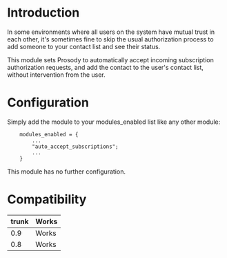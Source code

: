 # Introduction #

In some environments where all users on the system have mutual trust in each other, it's sometimes fine to skip the usual authorization process to
add someone to your contact list and see their status.

This module sets Prosody to automatically accept incoming subscription authorization requests, and add the contact to the user's contact list, without intervention from the user.

# Configuration #
Simply add the module to your modules\_enabled list like any other module:

```
	modules_enabled = {
		...
		"auto_accept_subscriptions";
		...
	}
```

This module has no further configuration.

# Compatibility #
|trunk|Works|
|:----|:----|
|0.9|Works|
|0.8|Works|